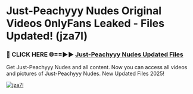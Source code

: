 # Just-Peachyyy Nudes Original Videos 0nlyFans Leaked - Files Updated! (jza7l)

<h3>🔴 CLICK HERE 🌐==►► <a href="https://tinyurl.com/5h6xmrr3" rel="nofollow">Just-Peachyyy Nudes Updated Files</a></h3>

Get Just-Peachyyy Nudes and all content. Now you can access all videos and pictures of Just-Peachyyy Nudes. New Updated Files 2025!

[![jza7l](https://i.imgur.com/KVD873Z.gif)](https://tinyurl.com/5h6xmrr3)
